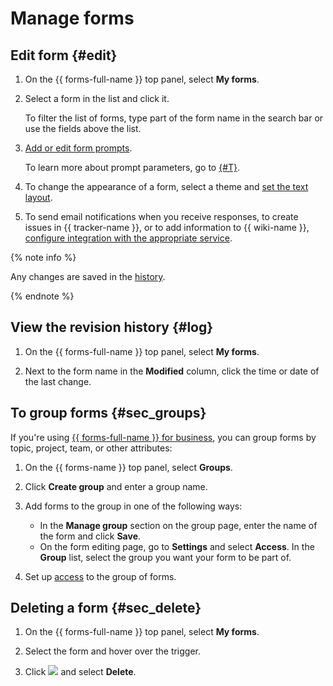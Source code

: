 # Manage forms

## Edit form {#edit}

1. On the {{ forms-full-name }} top panel, select **My forms**.

1. Select a form in the list and click it.

   To filter the list of forms, type part of the form name in the search bar or use the fields above the list.

1. [Add or edit form prompts](add-questions.md).

   To learn more about prompt parameters, go to [{#T}](blocks-ref/blocks-reference.md).

1. To change the appearance of a form, select a theme and [set the text layout](appearance.md).

1. To send email notifications when you receive responses, to create issues in {{ tracker-name }}, or to add information to {{ wiki-name }}, [configure integration with the appropriate service](notifications.md).

{% note info %}

Any changes are saved in the [history](#log).

{% endnote %}

## View the revision history {#log}

1. On the {{ forms-full-name }} top panel, select **My forms**.

1. Next to the form name in the **Modified** column, click the time or date of the last change.

## To group forms {#sec_groups}
If you're using [{{ forms-full-name }} for business](forms-for-org.md), you can group forms by topic, project, team, or other attributes:

1. On the {{ forms-name }} top panel, select **Groups**.

1. Click **Create group** and enter a group name.

1. Add forms to the group in one of the following ways:
   * In the **Manage group** section on the group page, enter the name of the form and click **Save**.
   * On the form editing page, go to **Settings** and select **Access**. In the **Group** list, select the group you want your form to be part of.

1. Set up [access](access.md#access_groups) to the group of forms.


## Deleting a form {#sec_delete}

1. On the {{ forms-full-name }} top panel, select **My forms**.

1. Select the form and hover over the trigger.

1. Click ![](../_assets/forms/context-menu.png) and select **Delete**.